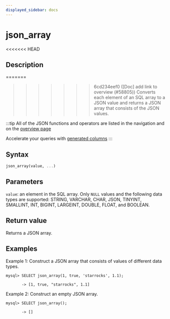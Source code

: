 ```yaml
---
displayed_sidebar: docs
---
```


# json_array

<<<<<<< HEAD
## Description

=======
>>>>>>> 6cd234eef0 ([Doc] add link to overview (#58805))
Converts each element of an SQL array to a JSON value and returns a JSON array that consists of the JSON values.

:::tip
All of the JSON functions and operators are listed in the navigation and on the [overview page](../overview-of-json-functions-and-operators.md)

Accelerate your queries with [generated columns](../../../sql-statements/generated_columns.md)
:::

## Syntax

```Haskell
json_array(value, ...)
```

## Parameters

`value`: an element in the SQL array. Only `NULL` values and the following data types are supported: STRING, VARCHAR, CHAR, JSON, TINYINT, SMALLINT, INT, BIGINT, LARGEINT, DOUBLE, FLOAT, and BOOLEAN.

## Return value

Returns a JSON array.

## Examples

Example 1: Construct a JSON array that consists of values of different data types.

```plaintext
mysql> SELECT json_array(1, true, 'starrocks', 1.1);

       -> [1, true, "starrocks", 1.1]
```

Example 2: Construct an empty JSON array.

```plaintext
mysql> SELECT json_array();

       -> []
```